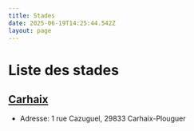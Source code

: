 ```yaml
---
title: Stades
date: 2025-06-19T14:25:44.542Z
layout: page
---
```


# Liste des stades


## [Carhaix](/stades/Carhaix/)
- Adresse: 1 rue Cazuguel, 29833 Carhaix-Plouguer


